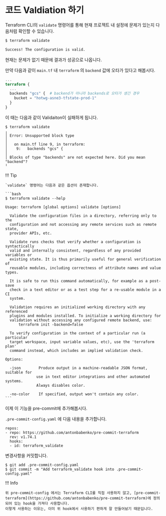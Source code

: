 # 코드 Valdiation 하기

Terraform CLI의 `validate` 명령어를 통해 현재 프로젝트 내 설정에 문제가 있는지 다음처럼 확인할 수 있습니다.

```bash
$ terraform validate

Success! The configuration is valid.
```

현재는 문제가 없기 때문에 결과가 성공으로 나옵니다.

만약 다음과 같이 `main.tf` 내 `terraform` 의 `backend` 값에 오타가 있다고 해봅시다.

```tf title="main.tf"
...
terraform {
  ...
  backends "gcs" {  # backend가 아니라 backends로 오타가 생긴 경우
    bucket = "hotwg-asne3-tfstate-prod-1"
  }
}
```

이 때는 다음과 같이 Validaiton이 실패하게 됩니다.

```
$ terraform validate 
╷
│ Error: Unsupported block type
│ 
│   on main.tf line 9, in terraform:
│    9:   backends "gcs" {
│ 
│ Blocks of type "backends" are not expected here. Did you mean "backend"?
╵
```

!!! Tip

    `validate` 명령어는 다음과 같은 옵션이 존재합니다.

    ```bash
    $ terraform validate --help

    Usage: terraform [global options] validate [options]

      Validate the configuration files in a directory, referring only to the
      configuration and not accessing any remote services such as remote state,
      provider APIs, etc.

      Validate runs checks that verify whether a configuration is syntactically
      valid and internally consistent, regardless of any provided variables or
      existing state. It is thus primarily useful for general verification of
      reusable modules, including correctness of attribute names and value types.

      It is safe to run this command automatically, for example as a post-save
      check in a text editor or as a test step for a re-usable module in a CI
      system.

      Validation requires an initialized working directory with any referenced
      plugins and modules installed. To initialize a working directory for
      validation without accessing any configured remote backend, use:
          terraform init -backend=false

      To verify configuration in the context of a particular run (a particular
      target workspace, input variable values, etc), use the 'terraform plan'
      command instead, which includes an implied validation check.

    Options:

      -json        Produce output in a machine-readable JSON format, suitable for
                  use in text editor integrations and other automated systems.
                  Always disables color.

      -no-color    If specified, output won't contain any color.
    ```

이제 이 기능을 pre-commit에 추가해봅시다.

`.pre-commit-config.yaml` 에 다음 내용을 추가합니다.

```pre-commit title=".pre-commit-config.yaml"
repos:
- repo: https://github.com/antonbabenko/pre-commit-terraform
  rev: v1.74.1
  hooks:
  - id: terraform_validate
```

변경사항을 커밋합니다.

```
$ git add .pre-commit-config.yaml
$ git commit -m "Add terraform_validate hook into .pre-commit-config.yaml"
```

!!! Info

    위 pre-commit-config 에서는 Terraform CLI를 직접 사용하지 않고, [pre-commit-terraform](https://github.com/antonbabenko/pre-commit-terraform)에 정의되어 있는 hook을 가져다 사용합니다.
    이렇게 사용하는 이유는, 이미 위 hook에서 사용하기 편하게 잘 만들어놨기 때문입니다.
